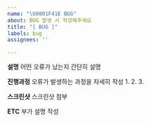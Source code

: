 ```yaml
---
name: "\U0001F41E BUG"
about: BUG 발생 시 작성해주세요
title: "[ BUG ]"
labels: bug
assignees: ''

---
```


**설명**
어떤 오류가 났는지 간단히 설명

**진행과정**
오류가 발생하는 과정을 자세히 작성
1. 
2. 
3. 

**스크린샷**
스크린샷 첨부

**ETC**
부가 설명 작성
